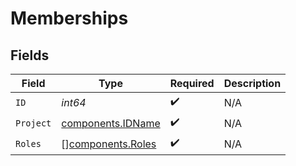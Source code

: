# Memberships


## Fields

| Field                                                  | Type                                                   | Required                                               | Description                                            |
| ------------------------------------------------------ | ------------------------------------------------------ | ------------------------------------------------------ | ------------------------------------------------------ |
| `ID`                                                   | *int64*                                                | :heavy_check_mark:                                     | N/A                                                    |
| `Project`                                              | [components.IDName](../../models/components/idname.md) | :heavy_check_mark:                                     | N/A                                                    |
| `Roles`                                                | [][components.Roles](../../models/components/roles.md) | :heavy_check_mark:                                     | N/A                                                    |